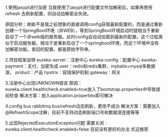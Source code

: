 1.使用jasypt进行加密
当我使用了jasypt进行配置文件加解密后，如果再使用refresh 去刷新配置，则自动加解密会失效。

原因分析：刷新不是我之前想象的直接调用config获取最新配置的，而是通过重新创建一个SpringBoot环境（非WEB），等到SpringBoot环境启动时就相当于重新启动了一个非web版的服务器。此时config会自动加载到最新的配置。这个过程类似于启动服务器。相当于是重新启动了一个springboot环境，而这个环境中没有加解密功能。拿回的配置，都是原始字符串。

2.项目框架说明
eureka-server：注册中心
eureka-config：配置中心
eureka-payment：支付，加密生成
user：redis和redis集群，mybatis+mysql多数据源，
priduct：产品
hystrix：容错保护机制
gateway：网关

3.注册中心出现UNKNOWN错误
原因：eureka.client.healthcheck.enabled=true放入了bootstrap.properties中导致提前检查
解决方案：放入application.properties即可解决

4.config bus rabbitmq bus/refresh动态刷新，更改不成功
解决方案：需要加入@RefreshScope注解，目前不支持动态刷新端口号和数据源连接等等

5.出现RejectedExecutionException问题
需要关闭：eureka.client.healthcheck.enabled=false
目前没有更好的办法 欢迎推荐
  
